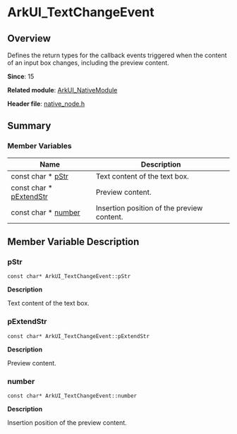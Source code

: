 # ArkUI_TextChangeEvent


## Overview

Defines the return types for the callback events triggered when the content of an input box changes, including the preview content.

**Since**: 15

**Related module**: [ArkUI_NativeModule](_ark_u_i___native_module.md)

**Header file**: [native_node.h](native__node_8h.md)

## Summary


### Member Variables

| Name| Description| 
| -------- | -------- |
| const char \* [pStr](#pstr) | Text content of the text box. | 
| const char \* [pExtendStr](#pextendstr) | Preview content. | 
| const char \* [number](#number) | Insertion position of the preview content. | 


## Member Variable Description


### pStr

```
const char* ArkUI_TextChangeEvent::pStr
```
**Description**

Text content of the text box.

### pExtendStr

```
const char* ArkUI_TextChangeEvent::pExtendStr
```
**Description**

Preview content.

### number

```
const char* ArkUI_TextChangeEvent::number
```
**Description**

Insertion position of the preview content.
